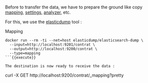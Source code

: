 Before to transfer the data, we have to prepare the ground like copy [mapping](https://www.elastic.co/guide/en/elasticsearch/reference/7.12/mapping.html), [settings](https://www.elastic.co/guide/en/elasticsearch/reference/current/indices-get-settings.html), [analyzer](https://www.elastic.co/guide/en/elasticsearch/reference/current/analyzer.html), etc.

For this, we use the [elasticdump](https://github.com/elasticsearch-dump/elasticsearch-dump) tool :

Mapping

```
docker run --rm -ti --net=host elasticdump/elasticsearch-dump \
  --input=http://localhost:9201/contrat \
  --output=http://localhost:9200/contrat \
  --type=mapping
```{{execute}}

The destination is now ready to receive the data :

```
curl -X GET http://localhost:9200/contrat/_mapping?pretty
```{{execute}}
